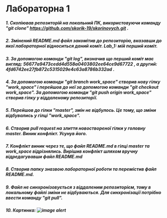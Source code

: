 # Лабораторна 1
##### 1. Скопіював репозиторій на локальний ПК, використовуючи команду "git clone" https://github.com/skorik-19/skorinovych.git .
##### 2. Змінений README.md файл закомітив до репозиторію, вказавши до якої лабораторної відноситься даний коміт. Lab_1: мій перший коміт.
##### 3. За допомогою команди "git log", визначив що перший коміт має вигляд:  56677a9473cedd4d558a0403802ee64ce9d67722 , а другий: 4fd6742ee27fb872c5315029e4c63a8786b332ad .
##### 4. За допомогою команди "git branch work_space" створив нову гілку "work_space" і перейшов до неї за допомогою команди "git checkout work_space". За допомогою команди "git push origin work_space"  створив гілку у віддаленому репозиторії.
##### 5. Перейшов до гілки "master", змін не відбулось. Це тому, що зміни відбувались у гілці "work_space".
##### 6. Створив pull request на злиття новоствореної гілки у головну master. Виник конфлікт. Усунув його.
##### 7. Конфлікт виник через те, що файл README.md в гілці master та work_space відрізнялись. Вирішив конфлікт шляхом вручну відредагувавши файл README.md
##### 8. Створив папку зназвою лабораторної роботи та перемістив файл README.md.
##### 9. Файл не синхронізовується з віддаленим репозиторієм, тому в локальному файлі зміни не відбуваються. Для синхронізації потрібно ввести команду "git pull".
##### 10. Картинка: ![image alert](C:\Users\user\IdeaProjects\skorinovych\Lab_1\big-one.jpg)